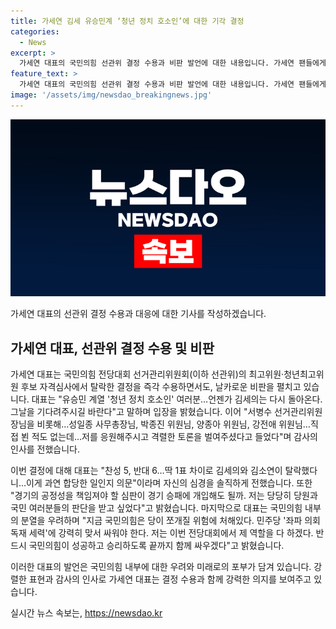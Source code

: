 ```yaml
---
title: 가세연 김세 유승민계 ‘청년 정치 호소인’에 대한 기각 결정
categories:
  - News
excerpt: >
  가세연 대표의 국민의힘 선관위 결정 수용과 비판 발언에 대한 내용입니다. 가세연 팬들에게 국민의힘 탈당을 말렸고, 국민의힘을 지켜야 한다며 윤석열 정부 성공을 위해 함께 싸워야 한다고 당부했다. 또한, 국민의힘 내 분열 우려와 미래 정당으로의 개혁을 강조한 슬로건 NEXT 보수의 진보에 대한 내용을 포함하고 있다. 해당 결정에 대한 심경을 솔직하게 밝히며, 지지자들에게 감사한 마음을 전하고 국민의힘을 위한 싸움을 다짐하는 내용이다.
feature_text: >
  가세연 대표의 국민의힘 선관위 결정 수용과 비판 발언에 대한 내용입니다. 가세연 팬들에게 국민의힘 탈당을 말렸고, 국민의힘을 지켜야 한다며 윤석열 정부 성공을 위해 함께 싸워야 한다고 당부했다. 또한, 국민의힘 내 분열 우려와 미래 정당으로의 개혁을 강조한 슬로건 NEXT 보수의 진보에 대한 내용을 포함하고 있다. 해당 결정에 대한 심경을 솔직하게 밝히며, 지지자들에게 감사한 마음을 전하고 국민의힘을 위한 싸움을 다짐하는 내용이다.
image: '/assets/img/newsdao_breakingnews.jpg'
---
```


<p><img src="/assets/img/newsdao_breakingnews.jpg" alt="implanttips 속보" /></p>

<p>가세연 대표의 선관위 결정 수용과 대응에 대한 기사를 작성하겠습니다.</p>

<h2 data-ke-size="size26">가세연 대표, 선관위 결정 수용 및 비판</h2>

<p>가세연 대표는 국민의힘 전당대회 선거관리위원회(이하 선관위)의 최고위원·청년최고위원 후보 자격심사에서 탈락한 결정을 즉각 수용하면서도, 날카로운 비판을 펼치고 있습니다. 대표는 "유승민 계열 '청년 정치 호소인' 여러분…언젠가 김세의는 다시 돌아온다. 그날을 기다려주시길 바란다"고 말하며 입장을 밝혔습니다. 이어 "서병수 선거관리위원장님을 비롯해…성일종 사무총장님, 박종진 위원님, 양종아 위원님, 강전애 위원님…직접 뵌 적도 없는데…저를 응원해주시고 격렬한 토론을 벌여주셨다고 들었다"며 감사의 인사를 전했습니다.</p>

<p>이번 결정에 대해 대표는 "찬성 5, 반대 6…딱 1표 차이로 김세의와 김소연이 탈락했다니…이게 과연 합당한 일인지 의문"이라며 자신의 심경을 솔직하게 전했습니다. 또한 "경기의 공정성을 책임져야 할 심판이 경기 승패에 개입해도 될까. 저는 당당히 당원과 국민 여러분들의 판단을 받고 싶었다"고 밝혔습니다. 마지막으로 대표는 국민의힘 내부의 분열을 우려하며 "지금 국민의힘은 당이 쪼개질 위험에 처해있다. 민주당 '좌파 의회 독재 세력'에 강력히 맞서 싸워야 한다. 저는 이번 전당대회에서 제 역할을 다 하겠다. 반드시 국민의힘이 성공하고 승리하도록 끝까지 함께 싸우겠다"고 밝혔습니다. </p>

<p>이러한 대표의 발언은 국민의힘 내부에 대한 우려와 미래로의 포부가 담겨 있습니다. 강렬한 표현과 감사의 인사로 가세연 대표는 결정 수용과 함께 강력한 의지를 보여주고 있습니다.</p>
실시간 뉴스 속보는, <a href="https://newsdao.kr" rel="dofollow">https://newsdao.kr</a>


